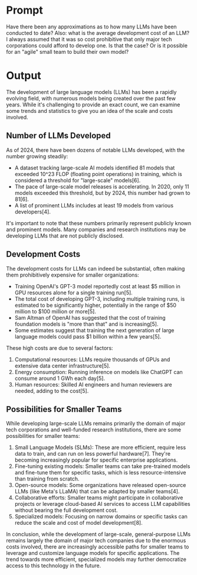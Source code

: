 # Prompt

Have there been any approximations as to how many LLMs have been conducted to date? Also: what is the average development cost of an LLM? I always assumed that it was so cost prohibitive that only major tech corporations could afford to develop one. Is that the case? Or is it possible for an "agile" small team to build their own model?

# Output

The development of large language models (LLMs) has been a rapidly evolving field, with numerous models being created over the past few years. While it's challenging to provide an exact count, we can examine some trends and statistics to give you an idea of the scale and costs involved.

## Number of LLMs Developed

As of 2024, there have been dozens of notable LLMs developed, with the number growing steadily:

- A dataset tracking large-scale AI models identified 81 models that exceeded 10^23 FLOP (floating point operations) in training, which is considered a threshold for "large-scale" models\[6].
- The pace of large-scale model releases is accelerating. In 2020, only 11 models exceeded this threshold, but by 2024, this number had grown to 81\[6].
- A list of prominent LLMs includes at least 19 models from various developers\[4].

It's important to note that these numbers primarily represent publicly known and prominent models. Many companies and research institutions may be developing LLMs that are not publicly disclosed.

## Development Costs

The development costs for LLMs can indeed be substantial, often making them prohibitively expensive for smaller organizations:

- Training OpenAI's GPT-3 model reportedly cost at least $5 million in GPU resources alone for a single training run\[5].
- The total cost of developing GPT-3, including multiple training runs, is estimated to be significantly higher, potentially in the range of $50 million to $100 million or more\[5].
- Sam Altman of OpenAI has suggested that the cost of training foundation models is "more than that" and is increasing\[5].
- Some estimates suggest that training the next generation of large language models could pass $1 billion within a few years\[5].

These high costs are due to several factors:

1. Computational resources: LLMs require thousands of GPUs and extensive data center infrastructure\[5].
2. Energy consumption: Running inference on models like ChatGPT can consume around 1 GWh each day\[5].
3. Human resources: Skilled AI engineers and human reviewers are needed, adding to the cost\[5].

## Possibilities for Smaller Teams

While developing large-scale LLMs remains primarily the domain of major tech corporations and well-funded research institutions, there are some possibilities for smaller teams:

1. Small Language Models (SLMs): These are more efficient, require less data to train, and can run on less powerful hardware\[7]. They're becoming increasingly popular for specific enterprise applications.
2. Fine-tuning existing models: Smaller teams can take pre-trained models and fine-tune them for specific tasks, which is less resource-intensive than training from scratch.
3. Open-source models: Some organizations have released open-source LLMs (like Meta's LLaMA) that can be adapted by smaller teams\[4].
4. Collaborative efforts: Smaller teams might participate in collaborative projects or leverage cloud-based AI services to access LLM capabilities without bearing the full development cost.
5. Specialized models: Focusing on narrow domains or specific tasks can reduce the scale and cost of model development\[8].

In conclusion, while the development of large-scale, general-purpose LLMs remains largely the domain of major tech companies due to the enormous costs involved, there are increasingly accessible paths for smaller teams to leverage and customize language models for specific applications. The trend towards more efficient, specialized models may further democratize access to this technology in the future.






